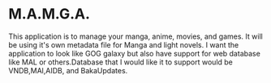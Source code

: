 # M.A.M.G.A.
This application is to manage your manga, anime, movies, and games. It will be using it's own metadata file for Manga and light novels. I want the application to look like GOG galaxy but also have support for web database like MAL or others.Database that I would like it to support would be VNDB,MAl,AIDB, and BakaUpdates.

